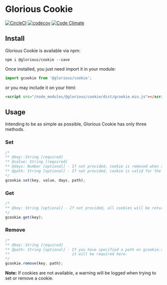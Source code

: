 # Glorious Cookie

[![CircleCI](https://circleci.com/gh/rafaelcamargo/glorious-cookie.svg?style=svg)](https://circleci.com/gh/rafaelcamargo/glorious-cookie)
[![codecov](https://codecov.io/gh/rafaelcamargo/glorious-cookie/branch/master/graph/badge.svg)](https://codecov.io/gh/rafaelcamargo/glorious-cookie)
[![Code Climate](https://codeclimate.com/github/rafaelcamargo/glorious-cookie/badges/gpa.svg)](https://codeclimate.com/github/rafaelcamargo/glorious-cookie)

## Install

Glorious Cookie is available via npm:
```
npm i @glorious/cookie --save
```

Once installed, you just need import it in your module:
``` javascript
import gcookie from '@glorious/cookie';
```
or you may include it on your html:
``` html
<script src="/node_modules/@glorious/cookie/dist/gcookie.min.js"></script>
```

## Usage

Intending to be as simple as possible, Glorious Cookie has only three methods.

### Set

``` javascript
/*
** @key: String [required]
** @value: String [required]
** @days: Number [optional] - If not provided, cookie is removed when the user closes the browser.
** @path: String [optional] - If not provided, cookie is valid for the entire site.
*/
gcookie.set(key, value, days, path);
```

### Get

``` javascript
/*
** @key: String [optional] - If not provided, all cookies will be returned.
*/
gcookie.get(key);
```

### Remove

``` javascript
/*
** @key: String [required]
** @path: String [optional] - If you have specified a path on gcookie.set(),
**                            it will be required here.
*/
gcookie.remove(key, path);
```

**Note:** If cookies are not available, a warning will be logged when trying to set or remove a cookie.
